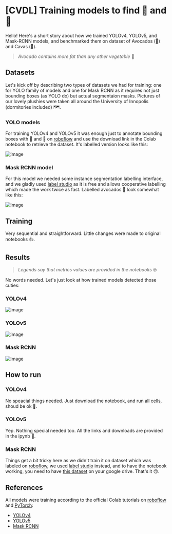 # [CVDL] Training models to find 🥑 and 🐍
Hello! Here's a short story about how we trained YOLOv4, YOLOv5, and Mask-RCNN models, and benchmarked them on dataset of Avocados (🥑) and Cavas (🐍).
> *Avocado contains more fat than any other vegetable* 🥑

## Datasets

Let's kick off by describing two types of datasets we had for training: one for YOLO family of models and one for Mask RCNN as it requires not just bounding boxes (as YOLO do) but actual segmentaion masks. Pictures of our lovely plushies were taken all around the University of Innopolis (dormitories included) 🗺️.

### YOLO models

For training YOLOv4 and YOLOv5 it was enough just to annotate bounding boxes with 🥑 and 🐍 on [roboflow](https://roboflow.com/) and use the download link in the Colab notebook to retrieve the dataset. It's labelled version looks like this:

![image](https://user-images.githubusercontent.com/54360024/144668961-5c573838-d9bb-4398-9e43-6cc04eb4fea2.png)

### Mask RCNN model

For this model we needed some instance segmentation labelling interface, and we gladly used [label studio](https://labelstud.io/) as it is free and allows cooperative labelling which made the work twice as fast. Labelled avocados 🥑 look somewhat like this:

![image](https://user-images.githubusercontent.com/54360024/144669854-03cd9e04-5a7a-4376-b482-a9964b140f2c.png)

## Training 

Very sequential and straightforward. Little changes were made to original notebooks 👍.

## Results

> *Legends say that metrics values are provided in the notebooks* 🤓

No words needed. Let's just look at how trained models detected those cuties:


### YOLOv4

![image](https://user-images.githubusercontent.com/54360024/144670428-bbb6165c-861d-4d94-933c-1f5d57b97a2c.png)

### YOLOv5

![image](https://user-images.githubusercontent.com/54360024/144670456-a55c802e-9470-417f-afcb-de18b7e8800f.png)

### Mask RCNN

![image](https://user-images.githubusercontent.com/54360024/144670484-5587e659-9aac-4f4b-bd45-b3e80bb12de9.png)

## How to run

### YOLOv4 
No speacial things needed. Just download the notebook, and run all cells, shoud be ok 🤔.

### YOLOv5
Yep. Nothing special needed too. All the links and downloads are provided in the ipynb 🤙.

### Mask RCNN
Things get a bit tricky here as we didn't train it on dataset which was labeled on [roboflow](https://roboflow.com/), we used [label studio](https://labelstud.io/) instead, and to have the notebook working, you need to have [this dataset](https://drive.google.com/file/d/1RGh_CEb9JXmRkNYpXpeqtUtJ2fY4Bajg/view?usp=sharing) on your google drive. That's it 🙃.

## References

All models were training according to the official Colab tutorials on [roboflow](https://roboflow.com/) and [PyTorch](https://pytorch.org/):

* [YOLOv4](https://colab.research.google.com/drive/1b08y_nUYv5UtDY211NFfINY7Hy_pgZDt)
* [YOLOv5](https://colab.research.google.com/drive/1gDZ2xcTOgR39tGGs-EZ6i3RTs16wmzZQ)
* [Mask RCNN](https://pytorch.org/tutorials/intermediate/torchvision_tutorial.html)
